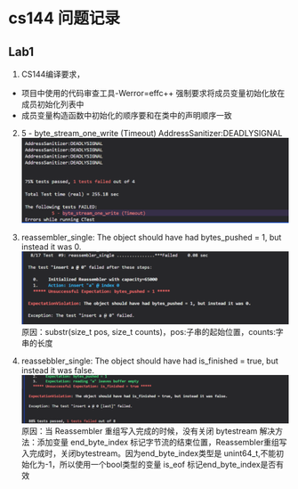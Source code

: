 # cs144 问题记录

## Lab1


1. CS144编译要求，
* 项目中使用的代码审查工具-Werror=effc++ 强制要求将成员变量初始化放在成员初始化列表中
* 成员变量构造函数中初始化的顺序要和在类中的声明顺序一致

2.  5 - byte_stream_one_write (Timeout) AddressSanitizer:DEADLYSIGNAL
![alt text](image/问题记录/PixPin_2024-08-09_18-59-31.png)

3. reassembler_single: The object should have had bytes_pushed = 1, but instead it was 0.
![alt text](image/问题记录/Clip_2024-08-10_12-19-57.png)
原因：substr(size_t pos, size_t counts)，pos:子串的起始位置，counts:字串的长度

4. reassebbler_single: The object should have had is_finished = true, but instead it was false.
![alt text](image/问题记录/Clip_2024-08-10_16-21-48.png)
原因：当 Reassembler 重组写入完成的时候，没有关闭 bytestream 
解决方法：添加变量 end_byte_index 标记字节流的结束位置，Reassembler重组写入完成时，关闭bytestream。因为end_byte_index类型是 unint64_t,不能初始化为-1，所以使用一个bool类型的变量 is_eof 标记end_byte_index是否有效